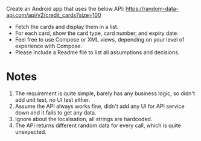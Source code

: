 
Create an Android app that uses the below API:
https://random-data-api.com/api/v2/credit_cards?size=100

- Fetch the cards and display them in a list.
- For each card, show the card type, card number, and expiry date.
- Feel free to use Compose or XML views, depending on your level of experience with Compose.
- Please include a Readme file to list all assumptions and decisions.


# Notes
1. The requirement is quite simple, barely has any business logic, so didn't add unit test, no UI test either.
2. Assume the API always works fine, didn't add any UI for API service down and it fails to get any data.
3. Ignore about the localisation, all strings are hardcoded.
4. The API returns different random data for every call, which is quite unexpected. 
